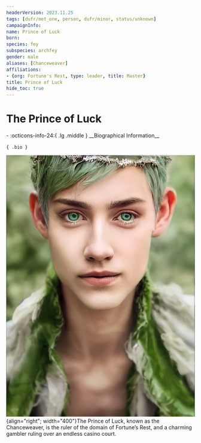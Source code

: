 ```yaml
---
headerVersion: 2023.11.25
tags: [dufr/met_one, person, dufr/minor, status/unknown]
campaignInfo:
name: Prince of Luck
born:
species: fey
subspecies: archfey
gender: male
aliases: [Chanceweaver]
affiliations:
- {org: Fortune's Rest, type: leader, title: Master}
title: Prince of Luck
hide_toc: true
---
```

# The Prince of Luck
<div class="grid cards ext-narrow-margin ext-one-column" markdown>
- :octicons-info-24:{ .lg .middle } __Biographical Information__

    { .bio }

</div>


![The Prince Of Luck](../../assets/the-prince-of-luck.png){align="right"; width="400"}The Prince of Luck, known as the Chanceweaver, is the ruler of the domain of Fortune’s Rest, and a charming gambler ruling over an endless casino court. 